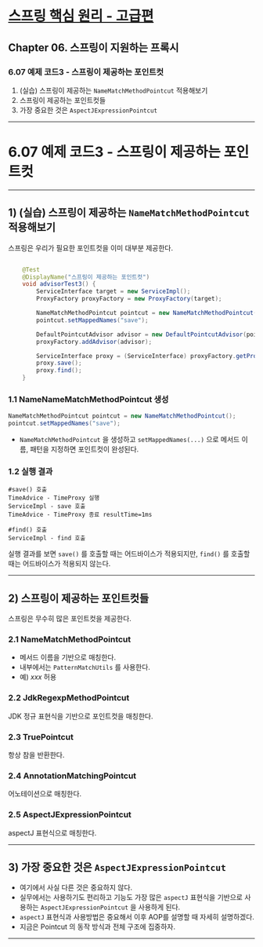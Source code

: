 # <a href = "../README.md" target="_blank">스프링 핵심 원리 - 고급편</a>
## Chapter 06. 스프링이 지원하는 프록시
### 6.07 예제 코드3 - 스프링이 제공하는 포인트컷
1) (실습) 스프링이 제공하는 `NameMatchMethodPointcut` 적용해보기
2) 스프링이 제공하는 포인트컷들
3) 가장 중요한 것은 `AspectJExpressionPointcut`
---

# 6.07 예제 코드3 - 스프링이 제공하는 포인트컷

---

## 1) (실습) 스프링이 제공하는 `NameMatchMethodPointcut` 적용해보기
스프링은 우리가 필요한 포인트컷을 이미 대부분 제공한다.


```java

    @Test
    @DisplayName("스프링이 제공하는 포인트컷")
    void advisorTest3() {
        ServiceInterface target = new ServiceImpl();
        ProxyFactory proxyFactory = new ProxyFactory(target);

        NameMatchMethodPointcut pointcut = new NameMatchMethodPointcut();
        pointcut.setMappedNames("save");

        DefaultPointcutAdvisor advisor = new DefaultPointcutAdvisor(pointcut, new TimeAdvice());
        proxyFactory.addAdvisor(advisor);

        ServiceInterface proxy = (ServiceInterface) proxyFactory.getProxy();
        proxy.save();
        proxy.find();
    }
```

### 1.1 NameNameMatchMethodPointcut 생성
```java
NameMatchMethodPointcut pointcut = new NameMatchMethodPointcut();
pointcut.setMappedNames("save");
```
- `NameMatchMethodPointcut` 을 생성하고 `setMappedNames(...)` 으로 메서드 이름, 패턴을 지정하면
포인트컷이 완성된다.

### 1.2 실행 결과
```shell
#save() 호출
TimeAdvice - TimeProxy 실행
ServiceImpl - save 호출
TimeAdvice - TimeProxy 종료 resultTime=1ms

#find() 호출
ServiceImpl - find 호출
```
실행 결과를 보면 `save()` 를 호출할 때는 어드바이스가 적용되지만, `find()` 를 호출할 때는 어드바이스가
적용되지 않는다.

---

## 2) 스프링이 제공하는 포인트컷들
스프링은 무수히 많은 포인트컷을 제공한다.

### 2.1 NameMatchMethodPointcut
- 메서드 이름을 기반으로 매칭한다.
- 내부에서는 `PatternMatchUtils` 를 사용한다.
- 예) *xxx* 허용

### 2.2 JdkRegexpMethodPointcut
JDK 정규 표현식을 기반으로 포인트컷을 매칭한다.

### 2.3 TruePointcut
항상 참을 반환한다.

### 2.4 AnnotationMatchingPointcut
어노테이션으로 매칭한다.

### 2.5 AspectJExpressionPointcut
aspectJ 표현식으로 매칭한다.

---

## 3) 가장 중요한 것은 `AspectJExpressionPointcut`
- 여기에서 사실 다른 것은 중요하지 않다.
- 실무에서는 사용하기도 편리하고 기능도 가장 많은 `aspectJ` 표현식을 기반으로 사용하는 `AspectJExpressionPointcut` 을
사용하게 된다.
- `aspectJ` 표현식과 사용방법은 중요해서 이후 AOP를 설명할 때 자세히 설명하겠다.
- 지금은 Pointcut 의 동작 방식과 전체 구조에 집중하자.

---
